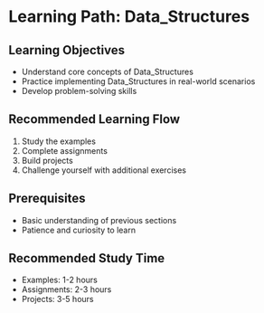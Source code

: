 ﻿# Learning Path: Data_Structures

## Learning Objectives
- Understand core concepts of Data_Structures
- Practice implementing Data_Structures in real-world scenarios
- Develop problem-solving skills

## Recommended Learning Flow
1. Study the examples
2. Complete assignments
3. Build projects
4. Challenge yourself with additional exercises

## Prerequisites
- Basic understanding of previous sections
- Patience and curiosity to learn

## Recommended Study Time
- Examples: 1-2 hours
- Assignments: 2-3 hours
- Projects: 3-5 hours
